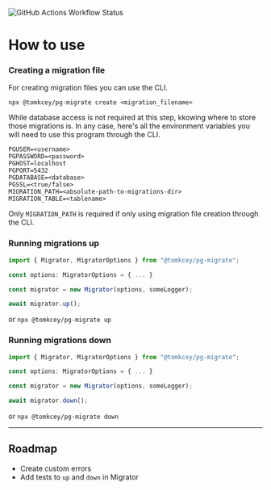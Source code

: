 ![GitHub Actions Workflow Status](https://img.shields.io/github/actions/workflow/status/tomkcey/pg-migrate/ci.yml?branch=master)

# How to use

### Creating a migration file

For creating migration files you can use the CLI.

`npx @tomkcey/pg-migrate create <migration_filename>`

While database access is not required at this step, kkowing where to store those migrations is. In any case, here's all the environment variables you will need to use this program through the CLI.

```.env
PGUSER=<username>
PGPASSWORD=<password>
PGHOST=localhost
PGPORT=5432
PGDATABASE=<database>
PGSSL=<true/false>
MIGRATION_PATH=<absolute-path-to-migrations-dir>
MIGRATION_TABLE=<tablename>
```

Only `MIGRATION_PATH` is required if only using migration file creation through the CLI.

### Running migrations up

```ts
import { Migrator, MigratorOptions } from "@tomkcey/pg-migrate";

const options: MigratorOptions = { ... }

const migrator = new Migrator(options, someLogger);

await migrator.up();
```

or `npx @tomkcey/pg-migrate up`

### Running migrations down

```ts
import { Migrator, MigratorOptions } from "@tomkcey/pg-migrate";

const options: MigratorOptions = { ... }

const migrator = new Migrator(options, someLogger);

await migrator.down();
```

or `npx @tomkcey/pg-migrate down`

---

## Roadmap

-   Create custom errors
-   Add tests to `up` and `down` in Migrator
